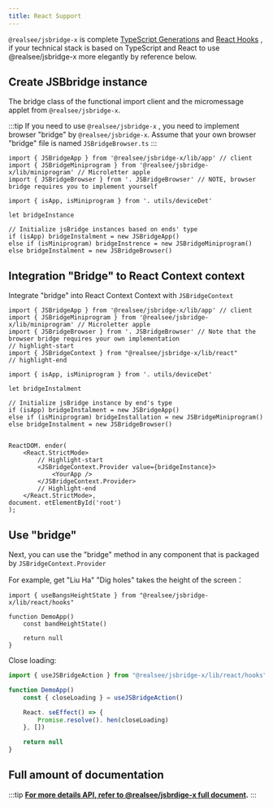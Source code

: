 ```yaml
---
title: React Support
---
```


`@realsee/jsbridge-x` is complete [TypeScript Generations](https://www.typescriptlang.org/docs/handbook/2/generics.html) and [React Hooks](https://reactjs.org/docs/hooks-intro.html) , if your technical stack is based on TypeScript and React to use @realsee/jsbridge-x more elegantly by reference below.

## Create JSBbridge instance

The bridge class of the functional import client and the micromessage applet from `@realsee/jsbridge-x`.

:::tip
If you need to use `@realsee/jsbridge-x` , you need to implement browser "bridge" by `@realsee/jsbridge-x`. Assume that your own browser "bridge" file is named `JSBridgeBrowser.ts`
:::


```tsx
import { JSBridgeApp } from '@realsee/jsbridge-x/lib/app' // client
import { JSBridgeMiniprogram } from '@realsee/jsbridge-x/lib/miniprogram' // Microletter apple
import { JSBridgeBrowser } from '. JSBridgeBrowser' // NOTE, browser bridge requires you to implement yourself

import { isApp, isMiniprogram } from '. utils/deviceDet'

let bridgeInstance

// Initialize jsBridge instances based on ends' type
if (isApp) bridgeInstalment = new JSBridgeApp()
else if (isMiniprogram) bridgeInstrence = new JSBridgeMiniprogram()
else bridgeInstalment = new JSBridgeBrowser()
```

## Integration "Bridge" to React Context context

Integrate "bridge" into React Context Context with `JSBridgeContext`

```tsx
import { JSBridgeApp } from '@realsee/jsbridge-x/lib/app' // client
import { JSBridgeMiniprogram } from '@realsee/jsbridge-x/lib/miniprogram' // Microletter apple
import { JSBridgeBrowser } from '. JSBridgeBrowser' // Note that the browser bridge requires your own implementation
// highlight-start
import { JSBridgeContext } from "@realsee/jsbridge-x/lib/react"
// highlight-end

import { isApp, isMiniprogram } from '. utils/deviceDet'

let bridgeInstalment

// Initialize jsBridge instance by end's type
if (isApp) bridgeInstalment = new JSBridgeApp()
else if (isMiniprogram) bridgeInstallation = new JSBridgeMiniprogram()
else bridgeInstalment = new JSBridgeBrowser()


ReactDOM. ender(
    <React.StrictMode>
        // Highlight-start
        <JSBridgeContext.Provider value={bridgeInstance}>
            <YourApp />
        </JSBridgeContext.Provider>
        // Highlight-end
    </React.StrictMode>,
document. etElementById('root')
);
```

## Use "bridge"

Next, you can use the "bridge" method in any component that is packaged by `JSBridgeContext.Provider`

For example, get "Liu Ha" \"Dig holes" takes the height of the screen：

```tsx
import { useBangsHeightState } from "@realsee/jsbridge-x/lib/react/hooks"

function DemoApp()
    const bandHeightState()

    return null
}
```

Close loading:
```ts
import { useJSBridgeAction } from "@realsee/jsbridge-x/lib/react/hooks"

function DemoApp()
    const { closeLoading } = useJSBridgeAction()

    React. seEffect() => {
        Promise.resolve(). hen(closeLoading)
    }, [])

    return null
}
```

## Full amount of documentation

:::tip
**[For more details API, refer to @realsee/jsbrdige-x full document](https://unpkg.com/@realsee/jsbridge-x/docs/index.html).**
:::
